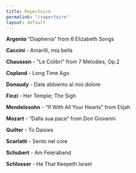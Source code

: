 ```yaml
---
title: Repertoire
permalink: "/repertoire"
layout: default
---
```


**Argento** 
  “Diaphenia” from 6 Elizabeth Songs

**Caccini** - Amarilli, mia bella 

**Chausson** - "Le Colibri” from 7 Melodies, Op.2 

**Copland** - Long Time Ago 

**Donaudy** - Date abbiento al mio dolore 

**Finzi** - Her Temple; The Sigh 

**Mendelssohn** - “If With All Your Hearts” from Elijah 

**Mozart** - “Dalla sua pace” from Don Giovanni 
     
**Quilter** - To Daisies 

**Scarlatti** - Sento nel core

**Schubert** - Am Feierabend 

**Schlosser** - He That Keepeth Israel